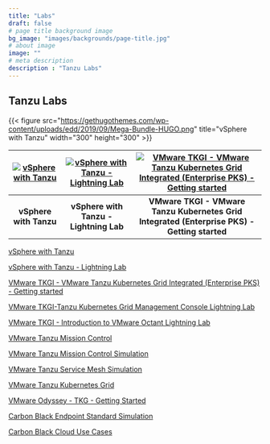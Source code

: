 ```yaml
---
title: "Labs"
draft: false
# page title background image
bg_image: "images/backgrounds/page-title.jpg"
# about image
image: ""
# meta description
description : "Tanzu Labs"
---
```


## Tanzu Labs


{{< figure src="https://gethugothemes.com/wp-content/uploads/edd/2019/09/Mega-Bundle-HUGO.png" title="vSphere with Tanzu" width="300" height="300" >}} 



| [![vSphere with Tanzu](https://gethugothemes.com/wp-content/uploads/edd/2019/09/Mega-Bundle-HUGO.png)](https://www.vmwarelearningplatform.com/HOL/catalogs/lab/7811) | [![vSphere with Tanzu - Lightning Lab](https://gethugothemes.com/wp-content/uploads/edd/2019/09/agen-hugo-theme.jpg)](http://labs.hol.vmware.com/HOL/catalogs/lab/8897) | [![VMware TKGI - VMware Tanzu Kubernetes Grid Integrated (Enterprise PKS) - Getting started](https://gethugothemes.com/wp-content/uploads/edd/2019/09/redlab-hugo-thumbnail.jpg)](http://labs.hol.vmware.com/HOL/catalogs/lab/8546) |
|:---:|:---:|:---:|
| **vSphere with Tanzu**  | **vSphere with Tanzu - Lightning Lab**  | **VMware TKGI - VMware Tanzu Kubernetes Grid Integrated (Enterprise PKS) - Getting started**  |


[vSphere with Tanzu](https://www.vmwarelearningplatform.com/HOL/catalogs/lab/7811)

[vSphere with Tanzu - Lightning Lab](http://labs.hol.vmware.com/HOL/catalogs/lab/8897)

[VMware TKGI - VMware Tanzu Kubernetes Grid Integrated (Enterprise PKS) - Getting started](http://labs.hol.vmware.com/HOL/catalogs/lab/8546)

[VMware TKGI-Tanzu Kubernetes Grid Management Console Lightning Lab](http://labs.hol.vmware.com/HOL/catalogs/lab/8547)

[VMware TKGI - Introduction to VMware Octant Lightning Lab](http://labs.hol.vmware.com/HOL/catalogs/lab/8548)

[VMware Tanzu Mission Control](http://labs.hol.vmware.com/HOL/catalogs/lab/8087)

[VMware Tanzu Mission Control Simulation](http://labs.hol.vmware.com/HOL/catalogs/lab/8516)

[VMware Tanzu Service Mesh Simulation](http://labs.hol.vmware.com/HOL/catalogs/lab/8509)

[VMware Tanzu Kubernetes Grid](http://labs.hol.vmware.com/HOL/catalogs/lab/8525)

[VMware Odyssey - TKG - Getting Started](http://labs.hol.vmware.com/HOL/catalogs/lab/8664)

[Carbon Black Endpoint Standard Simulation](http://labs.hol.vmware.com/HOL/catalogs/lab/8549)

[Carbon Black Cloud Use Cases](http://labs.hol.vmware.com/HOL/catalogs/lab/8550)
